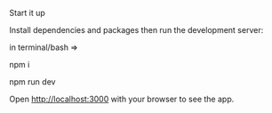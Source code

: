 

Start it up

Install dependencies and packages then run the development server:

in terminal/bash =>

npm i
>>>
npm run dev


Open [http://localhost:3000](http://localhost:3000) with your browser to see the app.

